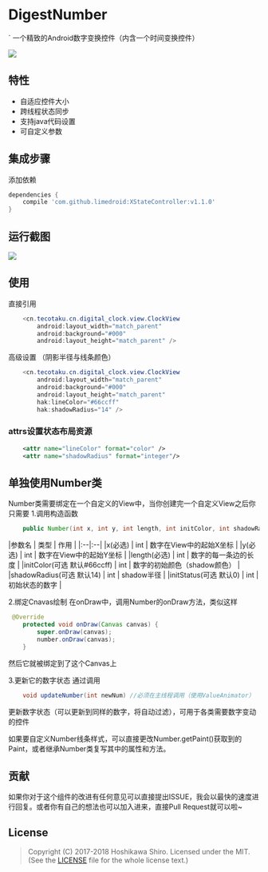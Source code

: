 # DigestNumber
` 一个精致的Android数字变换控件（内含一个时间变换控件）

[![](https://jitpack.io/v/limedroid/XStateController.svg)](https://jitpack.io/#limedroid/XStateController)

## 特性

* 自适应控件大小
* 跨线程状态同步
* 支持java代码设置
* 可自定义参数

## 集成步骤

添加依赖

```groovy
dependencies {
    compile 'com.github.limedroid:XStateController:v1.1.0'
}
```

## 运行截图
![](https://github.com/SinoReimu/DigitalNumber-android/blob/master/screenshot/screen.gif)

## 使用

直接引用

```java
    <cn.tecotaku.cn.digital_clock.view.ClockView
        android:layout_width="match_parent"
        android:background="#000"
        android:layout_height="match_parent" />
```
高级设置 （阴影半径与线条颜色）
```java
    <cn.tecotaku.cn.digital_clock.view.ClockView
        android:layout_width="match_parent"
        android:background="#000"
        android:layout_height="match_parent"
        hak:lineColor="#66ccff"
        hak:shadowRadius="14" />
```

### attrs设置状态布局资源


```xml
    <attr name="lineColor" format="color" />
    <attr name="shadowRadius" format="integer"/>
```

## 单独使用Number类
Number类需要绑定在一个自定义的View中，当你创建完一个自定义View之后你只需要
1.调用构造函数
```java
    public Number(int x, int y, int length, int initColor, int shadowRadius,int initStatus)
```
|参数名 | 类型 | 作用 |
|:--|:--|
|x(必选) | int | 数字在View中的起始X坐标 |
|y(必选) | int | 数字在View中的起始Y坐标 |
|length(必选) | int | 数字的每一条边的长度 |
|initColor(可选 默认#66ccff) | int | 数字的初始颜色（shadow颜色） |
|shadowRadius(可选 默认14) | int | shadow半径 |
|initStatus(可选 默认0) | int | 初始状态的数字 |

2.绑定Cnavas绘制
在onDraw中，调用Number的onDraw方法，类似这样
```java
 @Override
    protected void onDraw(Canvas canvas) {
        super.onDraw(canvas);
        number.onDraw(canvas);
    }
```
然后它就被绑定到了这个Canvas上

3.更新它的数字状态
通过调用
```java
    void updateNumber(int newNum) //必须在主线程调用（使用ValueAnimator）
```
更新数字状态（可以更新到同样的数字，将自动过滤），可用于各类需要数字变动的控件

如果要自定义Number线条样式，可以直接更改Number.getPaint()获取到的Paint，或者继承Number类复写其中的属性和方法。

## 贡献
如果你对于这个组件的改进有任何意见可以直接提出ISSUE，我会以最快的速度进行回复。或者你有自己的想法也可以加入进来，直接Pull Request就可以啦~

## License
> Copyright (C) 2017-2018 Hoshikawa Shiro.
> Licensed under the MIT.
> (See the [LICENSE](https://github.com/SinoReimu/DigitalNumber-android/blob/master/LICENSE) file for the whole license text.)



